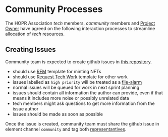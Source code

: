 # Community Processes

The HOPR Association _tech_ members, _community_ members and [Project Owner](./development.md#legend) have agreed on the following interaction processes to streamline allocation of _tech_ resources.

## Creating Issues

Community team is expected to create github issues in [this repository](https://github.com/hoprnet/hopr-devrel).

- should use [RFM](https://github.com/hoprnet/hopr-devrel/blob/main/.github/ISSUE_TEMPLATE/request-for-minting-hoprboost-nft.md) template for minting NFTs
- should use [Request Tech Work](https://github.com/hoprnet/hopr-devrel/blob/main/.github/ISSUE_TEMPLATE/request-for-tech-work.md) template for other work
- issues labelled as `high priority` will be treated as a [file-alarm](./development.md#fire-alarm)
- normal issues will be queued for work in next sprint planning
- issues should contain all information the author can provide, even if that means it includes more noise or possibly unrelated data
- tech members might ask questions to get more information from the issue author
- issues should be made as soon as possible

Once the issue is created, community team must share the github issue in element channel `community` and tag both [representantives](./development.md#representantives).
